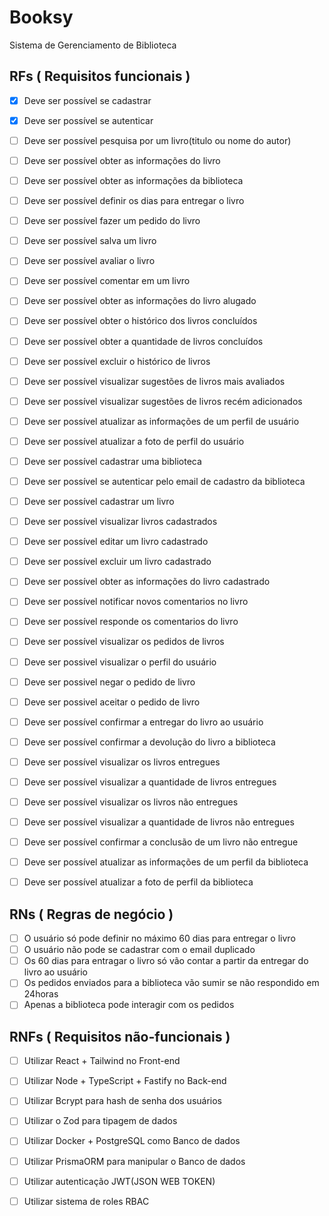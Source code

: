 # Booksy 

Sistema de Gerenciamento de Biblioteca

## RFs ( Requisitos funcionais )

- [x] Deve ser possível se cadastrar
- [x] Deve ser possível se autenticar
- [ ] Deve ser possível pesquisa por um livro(titulo ou nome do autor)
- [ ] Deve ser possível obter as informações do livro
- [ ] Deve ser possível obter as informações da biblioteca
- [ ] Deve ser possível definir os dias para entregar o livro
- [ ] Deve ser possível fazer um pedido do livro
- [ ] Deve ser possível salva um livro
- [ ] Deve ser possível avaliar o livro
- [ ] Deve ser possível comentar em um livro
- [ ] Deve ser possível obter as informações do livro alugado
- [ ] Deve ser possível obter o histórico dos livros concluídos
- [ ] Deve ser possível obter a quantidade de livros concluídos
- [ ] Deve ser possível excluir o histórico de livros
- [ ] Deve ser possível visualizar sugestões de livros mais avaliados
- [ ] Deve ser possível visualizar sugestões de livros recém adicionados
- [ ] Deve ser possível atualizar as informações de um perfil de usuário
- [ ] Deve ser possível atualizar a foto de perfil do usuário
- [ ] Deve ser possível cadastrar uma biblioteca
- [ ] Deve ser possível se autenticar pelo email de cadastro da biblioteca
- [ ] Deve ser possível cadastrar um livro
- [ ] Deve ser possível visualizar livros cadastrados
- [ ] Deve ser possível editar um livro cadastrado
- [ ] Deve ser possível excluir um livro cadastrado 
- [ ] Deve ser possível obter as informações do livro cadastrado
- [ ] Deve ser possível notificar novos comentarios no livro
- [ ] Deve ser possível responde os comentarios do livro
- [ ] Deve ser possível visualizar os pedidos de livros
- [ ] Deve ser possivel visualizar o perfil do usuário
- [ ] Deve ser possivel negar o pedido de livro 
- [ ] Deve ser possivel aceitar o pedido de livro 
- [ ] Deve ser possível confirmar a entregar do livro ao usuário
- [ ] Deve ser possível confirmar a devolução do livro a biblioteca
- [ ] Deve ser possível visualizar os livros entregues
- [ ] Deve ser possível visualizar a quantidade de livros entregues
- [ ] Deve ser possível visualizar os livros não entregues
- [ ] Deve ser possível visualizar a quantidade de livros não entregues
- [ ] Deve ser possível confirmar a conclusão de um livro não entregue
- [ ] Deve ser possível atualizar as informações de um perfil da biblioteca
- [ ] Deve ser possível atualizar a foto de perfil da biblioteca


## RNs ( Regras de negócio )

- [ ] O usuário só pode definir no máximo 60 dias para entregar o livro
- [ ] O usuário não pode se cadastrar com o email duplicado
- [ ] Os 60 dias para entragar o livro só vão contar a partir da entregar do livro ao usuário
- [ ] Os pedidos enviados para a biblioteca vão sumir se não respondido em 24horas
- [ ] Apenas a biblioteca pode interagir com os pedidos

## RNFs ( Requisitos não-funcionais )

- [ ] Utilizar React + Tailwind no Front-end
- [ ] Utilizar Node + TypeScript + Fastify no Back-end
- [ ] Utilizar Bcrypt para hash de senha dos usuários
- [ ] Utilizar o Zod para tipagem de dados
- [ ] Utilizar Docker + PostgreSQL como Banco de dados
- [ ] Utilizar PrismaORM para manipular o Banco de dados
- [ ] Utilizar autenticação JWT(JSON WEB TOKEN)
- [ ] Utilizar sistema de roles RBAC

